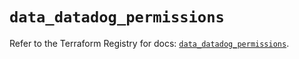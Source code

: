 # `data_datadog_permissions`

Refer to the Terraform Registry for docs: [`data_datadog_permissions`](https://registry.terraform.io/providers/datadog/datadog/3.56.0/docs/data-sources/permissions).
